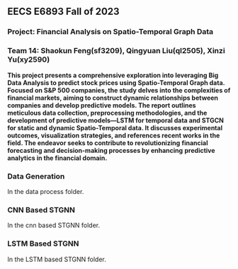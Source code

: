 ## EECS E6893 Fall of 2023

### Project: **Financial Analysis on Spatio-Temporal Graph Data** 



### Team 14: Shaokun Feng(sf3209), Qingyuan Liu(ql2505), Xinzi Yu(xy2590)

 

**This project presents a comprehensive exploration into leveraging Big Data Analysis to predict stock prices using Spatio-Temporal Graph data. Focused on S&P 500 companies, the study delves into the complexities of financial markets, aiming to construct dynamic relationships between companies and develop predictive models. The report outlines meticulous data collection, preprocessing methodologies, and the development of predictive models—LSTM for temporal data and STGCN for static and dynamic Spatio-Temporal data. It discusses experimental outcomes, visualization strategies, and references recent works in the field. The endeavor seeks to contribute to revolutionizing**  **financial forecasting and decision-making processes by enhancing**  **predictive analytics in the financial domain.**

### Data Generation

In the data process folder. 



### CNN Based STGNN

In the cnn based STGNN folder. 



### LSTM Based STGNN 

In the LSTM based STGNN folder. 


